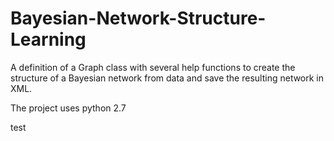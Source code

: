 # Bayesian-Network-Structure-Learning
A definition of a Graph class with several help functions to create the structure of a Bayesian network from data and save the resulting network in XML.

The project uses python 2.7

test